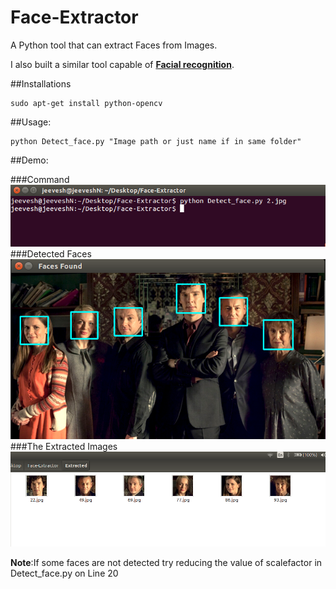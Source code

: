 # Face-Extractor  
A Python tool that can extract Faces from Images.  

I also built a similar tool capable of **[Facial recognition](https://github.com/JeeveshN/Facial-Recognition-Tool)**.

##Installations
```
sudo apt-get install python-opencv
```
##Usage:
```
python Detect_face.py "Image path or just name if in same folder"
```
##Demo:

###Command
![](/extras/2.png?raw=True)
###Detected Faces
![](/extras/1.png?raw=True)
###The Extracted Images
![](/extras/3.png?raw=True)  
  
**Note**:If some faces are not detected try reducing the value of scalefactor in Detect_face.py on Line 20

